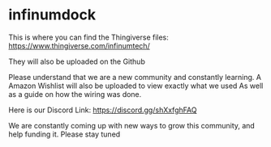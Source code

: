 # infinumdock

This is where you can find the Thingiverse files: https://www.thingiverse.com/infinumtech/

They will also be uploaded on the Github

Please understand that we are a new community and constantly learning. A Amazon Wishlist will also be uploaded to view exactly what we used
As well as a guide on how the wiring was done. 

Here is our Discord Link: https://discord.gg/shXxfghFAQ

We are constantly coming up with new ways to grow this community, and help funding it. Please stay tuned
